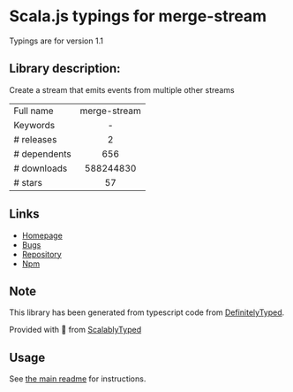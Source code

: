 
# Scala.js typings for merge-stream

Typings are for version 1.1

## Library description:
Create a stream that emits events from multiple other streams

|                    |                 |
| ------------------ | :-------------: |
| Full name          | merge-stream |
| Keywords           | - |
| # releases         | 2 |
| # dependents       | 656 |
| # downloads        | 588244830 |
| # stars            | 57 |

## Links
- [Homepage](https://github.com/grncdr/merge-stream#readme)
- [Bugs](https://github.com/grncdr/merge-stream/issues)
- [Repository](https://github.com/grncdr/merge-stream)
- [Npm](https://www.npmjs.com/package/merge-stream)
    


## Note
This library has been generated from typescript code from [DefinitelyTyped](https://definitelytyped.org).

Provided with :purple_heart: from [ScalablyTyped](https://github.com/oyvindberg/ScalablyTyped)

## Usage
See [the main readme](../../readme.md) for instructions.



